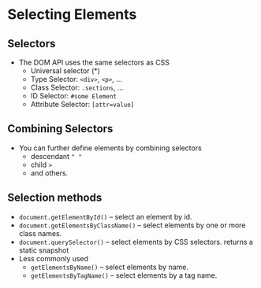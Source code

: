 # Selecting Elements
## Selectors
* The DOM API uses the same selectors as CSS
  * Universal selector (*)
  * Type Selector: `<div>`, `<p>`, ... 
  * Class Selector: `.sections`, ...
  * ID Selector: `#some Element`
  * Attribute Selector: `[attr=value]`

## Combining Selectors
* You can further define elements by combining selectors
  * descendant `" "`
  * child `>`
  * and others.

## Selection methods
* `document.getElementById()` – select an element by id.
* `document.getElementsByClassName()` – select elements by one or more class names.
* `document.querySelector()` – select elements by CSS selectors. returns a static snapshot
* Less commonly used
  * `getElementsByName()` – select elements by name.
  * `getElementsByTagName()` – select elements by a tag name.


